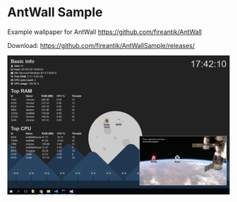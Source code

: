 # AntWall Sample
Example wallpaper for AntWall https://github.com/fireantik/AntWall

Download: https://github.com/fireantik/AntWallSample/releases/

![Image of Yaktocat](https://github.com/fireantik/AntWallSample/blob/master/Screnshot.png)

